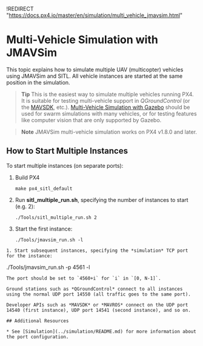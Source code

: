 !REDIRECT "https://docs.px4.io/master/en/simulation/multi_vehicle_jmavsim.html"

# Multi-Vehicle Simulation with JMAVSim

This topic explains how to simulate multiple UAV (multicopter) vehicles using JMAVSim and SITL.
All vehicle instances are started at the same position in the simulation.

> **Tip** This is the easiest way to simulate multiple vehicles running PX4.
  It is suitable for testing multi-vehicle support in *QGroundControl* (or the [MAVSDK](https://mavsdk.mavlink.io/), etc.).
  [Multi-Vehicle Simulation with Gazebo](../simulation/multi-vehicle-simulation.md) should be used for swarm simulations with many vehicles, or for testing features like computer vision that are only supported by Gazebo.

<span></span>
> **Note** JMAVSim multi-vehicle simulation works on PX4 v1.8.0 and later.


## How to Start Multiple Instances

To start multiple instances (on separate ports):

1. Build PX4
   ```
   make px4_sitl_default
   ```
1. Run **sitl_multiple_run.sh**, specifying the number of instances to start (e.g. 2):
   ```
   ./Tools/sitl_multiple_run.sh 2
   ```
1. Start the first instance:
   ```
   ./Tools/jmavsim_run.sh -l
  ```
1. Start subsequent instances, specifying the *simulation* TCP port for the instance:
   ```
   ./Tools/jmavsim_run.sh -p 4561 -l
   ```
   The port should be set to `4560+i` for `i` in `[0, N-1]`.

Ground stations such as *QGroundControl* connect to all instances using the normal UDP port 14550 (all traffic goes to the same port).

Developer APIs such as *MAVSDK* or *MAVROS* connect on the UDP port 14540 (first instance), UDP port 14541 (second instance), and so on.

## Additional Resources

* See [Simulation](../simulation/README.md) for more information about the port configuration.
